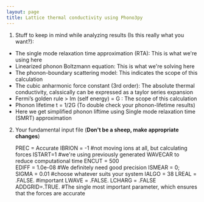 ```yaml
---
layout: page
title: Lattice thermal conductivity using Phono3py
---
```


1. Stuff to keep in mind while analyzing results (Is this really what you want?):

- The single mode relaxation time approximation (RTA): This is what we're using here
- Linearized phonon Boltzmann equation: This is what we're solving here
- The phonon-boundary scattering model: This indicates the scope of this calculation
- The cubic anharmonic force constant (3rd order): The absolute thermal conductivity, calssically can be expressed as a taylor series expansion
- Fermi’s golden rule > Im (self energy) = G : The scope of this calculation
- Phonon lifetime t = 1/2G (To double check your phonon-lifetime results)
- Here we get simplified phonon liftime using Single mode relaxation time (SMRT) approximation

2. Your fundamental input file (<b>Don't be a sheep, make appropriate changes</b>) 

    PREC = Accurate 
    IBRION = -1  #not moving ions at all, but calculating forces
    ISTART=1 #we're using previously generated WAVECAR to reduce computational time 
    ENCUT = 500  
    EDIFF = 1.0e-08 #We definitely need good precision
    ISMEAR = 0;
    SIGMA = 0.01 #choose whatever suits your system
    IALGO = 38
    LREAL = .FALSE. #important
    LWAVE = .FALSE.
    LCHARG = .FALSE
    ADDGRID=.TRUE. #The single most important parameter, which ensures that the forces are accurate
